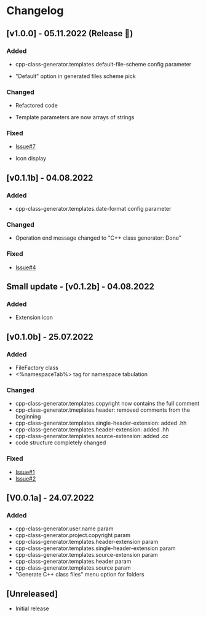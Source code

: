 # Changelog

## [v1.0.0] - 05.11.2022 (Release 🥳)

### Added

- cpp-class-generator.templates.default-file-scheme config parameter

- "Default" option in generated files scheme pick

### Changed

- Refactored code

- Template parameters are now arrays of strings

### Fixed

- [Issue#7](https://github.com/k4li-0x0/cpp-class-generator/issues/7)

- Icon display

## [v0.1.1b] - 04.08.2022

### Added

- cpp-class-generator.templates.date-format config parameter

### Changed

- Operation end message changed to "C++ class generator: Done"

### Fixed

- [Issue#4](https://github.com/k4li-0x0/cpp-class-generator/issues/4)

## Small update - [v0.1.2b] - 04.08.2022

### Added

- Extension icon

## [v0.1.0b] - 25.07.2022

### Added

- FileFactory class
- <%namespaceTab%> tag for namespace tabulation

### Changed

- cpp-class-generator.templates.copyright now contains the full comment
- cpp-class-generator.tmeplates.header: removed comments from the beginning
- cpp-class-generator.templates.single-header-extension: added .hh
- cpp-class-generator.templates.header-extension: added .hh
- cpp-class-generator.templates.source-extension: added .cc
- code structure completely changed

### Fixed 

- [Issue#1](https://github.com/k4li-0x0/cpp-class-generator/issues/1)
- [Issue#2](https://github.com/k4li-0x0/cpp-class-generator/issues/2)

## [V0.0.1a] - 24.07.2022

### Added

- cpp-class-generator.user.name param
- cpp-class-generator.project.copyright param
- cpp-class-generator.templates.header-extension param
- cpp-class-generator.templates.single-header-extension param
- cpp-class-generator.templates.source-extension param
- cpp-class-generator.templates.header param
- cpp-class-generator.templates.source param
- "Generate C++ class files" menu option for folders

## [Unreleased]

- Initial release